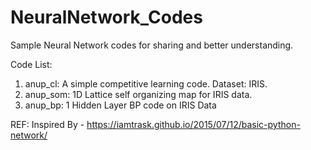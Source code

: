 # NeuralNetwork_Codes

Sample Neural Network codes for sharing and better understanding.

Code List:
1. anup_cl: A simple competitive learning code. Dataset: IRIS. 
2. anup_som: 1D Lattice self organizing map for IRIS data. 
3. anup_bp: 1 Hidden Layer BP code on IRIS Data



REF: Inspired By - https://iamtrask.github.io/2015/07/12/basic-python-network/
